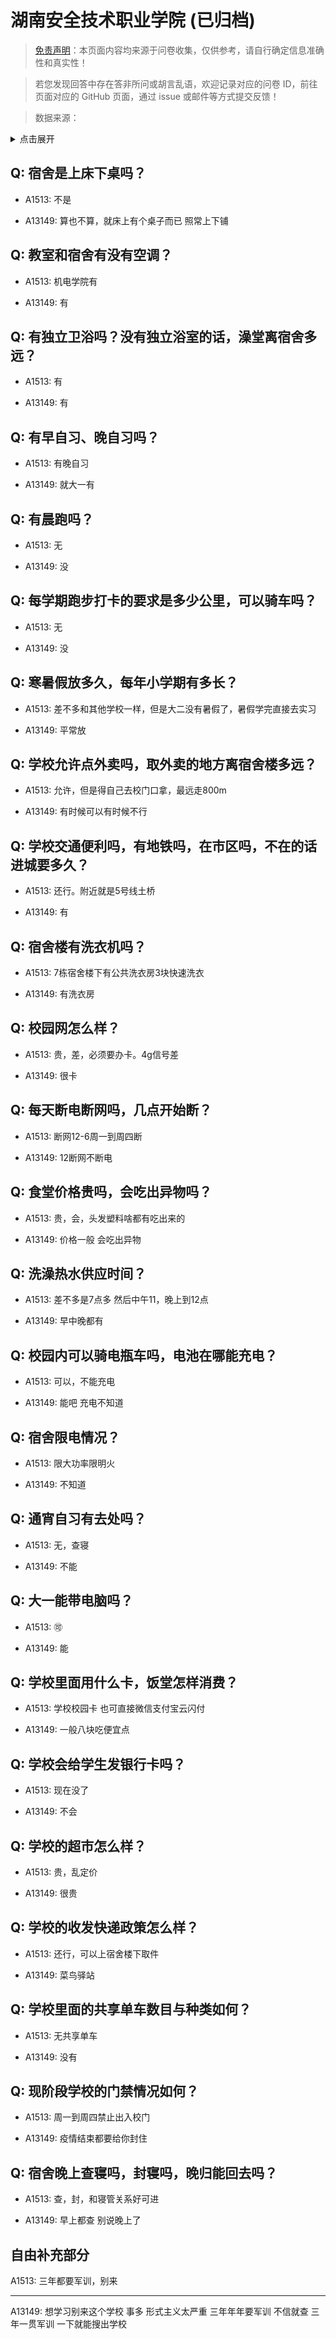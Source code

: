 # 湖南安全技术职业学院 (已归档)

> [免责声明](https://colleges.chat/#_3)：本页面内容均来源于问卷收集，仅供参考，请自行确定信息准确性和真实性！

> 若您发现回答中存在答非所问或胡言乱语，欢迎记录对应的问卷 ID，前往页面对应的 GitHub 页面，通过 issue 或邮件等方式提交反馈！

> 数据来源：

<details><summary>点击展开</summary>
<ul>
<li>A1513: 匿名 (2021 年 06 月)</li>
<li>A13149: 匿名 (2022 年 06 月)</li>
</ul>
</details>

## Q: 宿舍是上床下桌吗？

- A1513: 不是

- A13149: 算也不算，就床上有个桌子而已 照常上下铺

## Q: 教室和宿舍有没有空调？

- A1513: 机电学院有

- A13149: 有

## Q: 有独立卫浴吗？没有独立浴室的话，澡堂离宿舍多远？

- A1513: 有

- A13149: 有

## Q: 有早自习、晚自习吗？

- A1513: 有晚自习

- A13149: 就大一有

## Q: 有晨跑吗？

- A1513: 无

- A13149: 没

## Q: 每学期跑步打卡的要求是多少公里，可以骑车吗？

- A1513: 无

- A13149: 没

## Q: 寒暑假放多久，每年小学期有多长？

- A1513: 差不多和其他学校一样，但是大二没有暑假了，暑假学完直接去实习

- A13149: 平常放

## Q: 学校允许点外卖吗，取外卖的地方离宿舍楼多远？

- A1513: 允许，但是得自己去校门口拿，最远走800m

- A13149: 有时候可以有时候不行

## Q: 学校交通便利吗，有地铁吗，在市区吗，不在的话进城要多久？

- A1513: 还行。附近就是5号线土桥

- A13149: 有

## Q: 宿舍楼有洗衣机吗？

- A1513: 7栋宿舍楼下有公共洗衣房3块快速洗衣

- A13149: 有洗衣房

## Q: 校园网怎么样？

- A1513: 贵，差，必须要办卡。4g信号差

- A13149: 很卡

## Q: 每天断电断网吗，几点开始断？

- A1513: 断网12-6周一到周四断

- A13149: 12断网不断电

## Q: 食堂价格贵吗，会吃出异物吗？

- A1513: 贵，会，头发塑料啥都有吃出来的

- A13149: 价格一般  会吃出异物

## Q: 洗澡热水供应时间？

- A1513: 差不多是7点多 然后中午11，晚上到12点

- A13149: 早中晚都有

## Q: 校园内可以骑电瓶车吗，电池在哪能充电？

- A1513: 可以，不能充电

- A13149: 能吧 充电不知道

## Q: 宿舍限电情况？

- A1513: 限大功率限明火

- A13149: 不知道

## Q: 通宵自习有去处吗？

- A1513: 无，查寝

- A13149: 不能

## Q: 大一能带电脑吗？

- A1513: 🉑

- A13149: 能

## Q: 学校里面用什么卡，饭堂怎样消费？

- A1513: 学校校园卡 也可直接微信支付宝云闪付

- A13149: 一般八块吃便宜点

## Q: 学校会给学生发银行卡吗？

- A1513: 现在没了

- A13149: 不会

## Q: 学校的超市怎么样？

- A1513: 贵，乱定价

- A13149: 很贵

## Q: 学校的收发快递政策怎么样？

- A1513: 还行，可以上宿舍楼下取件

- A13149: 菜鸟驿站

## Q: 学校里面的共享单车数目与种类如何？

- A1513: 无共享单车

- A13149: 没有

## Q: 现阶段学校的门禁情况如何？

- A1513: 周一到周四禁止出入校门

- A13149: 疫情结束都要给你封住

## Q: 宿舍晚上查寝吗，封寝吗，晚归能回去吗？

- A1513: 查，封，和寝管关系好可进

- A13149: 早上都查 别说晚上了

## 自由补充部分

A1513: 三年都要军训，别来

***

A13149: 想学习别来这个学校 事多  形式主义太严重 三年年年要军训  不信就查 三年一贯军训 一下就能搜出学校